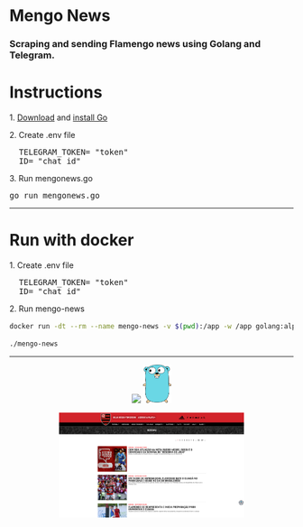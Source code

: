 # Mengo News

### Scraping and sending Flamengo news using Golang and Telegram.

# Instructions
<p>1. <a href="https://go.dev/dl/">Download</a> and <a href="https://go.dev/doc/install">install Go</a>
<p>2. Create .env file 
<pre>
  TELEGRAM_TOKEN= "token"
  ID= "chat_id"
</pre>
</p>  
<p>3. Run mengonews.go <pre>go run mengonews.go</pre></p>

---

# Run with docker
<p>1. Create .env file
<pre>
  TELEGRAM_TOKEN= "token"
  ID= "chat_id"
</pre>
</p>

<p>2. Run mengo-news 
  
```bash
docker run -dt --rm --name mengo-news -v $(pwd):/app -w /app golang:alpine go build -v
```

```bash
./mengo-news
```
</p>

---
 
<div align="center">
  <img src="./assets/example.gif" width="20%">
  <img src="./assets/go.png" width="10%">
  <p><img align="center" src="./assets/flamengo-news.png" width="65%"></p>
</div>

